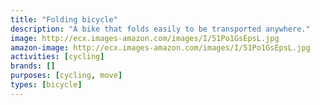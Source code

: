 ```yaml
---
title: "Folding bicycle"
description: "A bike that folds easily to be transported anywhere."
image: http://ecx.images-amazon.com/images/I/51Po1GsEpsL.jpg
amazon-image: http://ecx.images-amazon.com/images/I/51Po1GsEpsL.jpg
activities: [cycling]
brands: []
purposes: [cycling, move]
types: [bicycle]
---
```

